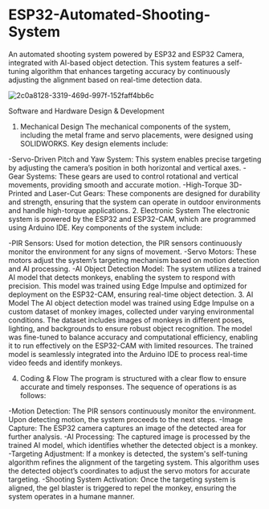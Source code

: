 # ESP32-Automated-Shooting-System
An automated shooting system powered by ESP32 and ESP32 Camera, integrated with AI-based object detection. This system features a self-tuning algorithm that enhances targeting accuracy by continuously adjusting the alignment based on real-time detection data.

![2c0a8128-3319-469d-997f-152faff4bb6c](https://github.com/user-attachments/assets/7ce565c9-da6d-4a2b-9a20-f933df69a18a)

Software and Hardware Design & Development
1. Mechanical Design
The mechanical components of the system, including the metal frame and servo placements, were designed using SOLIDWORKS. Key design elements include:

-Servo-Driven Pitch and Yaw System: This system enables precise targeting by adjusting the camera’s position in both horizontal and vertical axes.
-Gear Systems: These gears are used to control rotational and vertical movements, providing smooth and accurate motion.
-High-Torque 3D-Printed and Laser-Cut Gears: These components are designed for durability and strength, ensuring that the system can operate in outdoor environments and handle high-torque applications.
2. Electronic System
The electronic system is powered by the ESP32 and ESP32-CAM, which are programmed using Arduino IDE. Key components of the system include:

-PIR Sensors: Used for motion detection, the PIR sensors continuously monitor the environment for any signs of movement.
-Servo Motors: These motors adjust the system’s targeting mechanism based on motion detection and AI processing.
-AI Object Detection Model: The system utilizes a trained AI model that detects monkeys, enabling the system to respond with precision. This model was trained using Edge Impulse and optimized for deployment on the ESP32-CAM, ensuring real-time object detection.
3. AI Model
The AI object detection model was trained using Edge Impulse on a custom dataset of monkey images, collected under varying environmental conditions. The dataset includes images of monkeys in different poses, lighting, and backgrounds to ensure robust object recognition. The model was fine-tuned to balance accuracy and computational efficiency, enabling it to run effectively on the ESP32-CAM with limited resources. The trained model is seamlessly integrated into the Arduino IDE to process real-time video feeds and identify monkeys.

4. Coding & Flow
The program is structured with a clear flow to ensure accurate and timely responses. The sequence of operations is as follows:

-Motion Detection: The PIR sensors continuously monitor the environment. Upon detecting motion, the system proceeds to the next steps.
-Image Capture: The ESP32 camera captures an image of the detected area for further analysis.
-AI Processing: The captured image is processed by the trained AI model, which identifies whether the detected object is a monkey.
-Targeting Adjustment: If a monkey is detected, the system's self-tuning algorithm refines the alignment of the targeting system. This algorithm uses the detected object’s coordinates to adjust the servo motors for accurate targeting.
-Shooting System Activation: Once the targeting system is aligned, the gel blaster is triggered to repel the monkey, ensuring the system operates in a humane manner.

